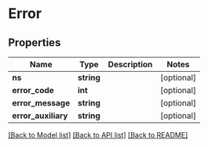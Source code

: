 # Error

## Properties
Name | Type | Description | Notes
------------ | ------------- | ------------- | -------------
**ns** | **string** |  | [optional] 
**error_code** | **int** |  | [optional] 
**error_message** | **string** |  | [optional] 
**error_auxiliary** | **string** |  | [optional] 

[[Back to Model list]](../README.md#documentation-for-models) [[Back to API list]](../README.md#documentation-for-api-endpoints) [[Back to README]](../README.md)


